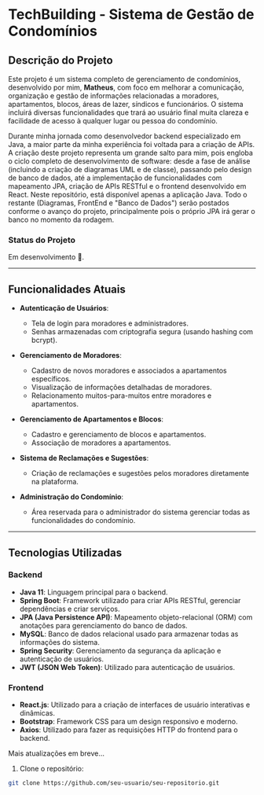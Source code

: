 # TechBuilding - Sistema de Gestão de Condomínios

## Descrição do Projeto

Este projeto é um sistema completo de gerenciamento de condomínios, desenvolvido por mim, **Matheus**, com foco em melhorar a comunicação, organização e gestão de informações relacionadas a moradores, apartamentos, blocos, áreas de lazer, síndicos e funcionários. O sistema incluirá diversas funcionalidades que trará ao usuário final muita clareza e facilidade de acesso à qualquer lugar ou pessoa do condomínio.

Durante minha jornada como desenvolvedor backend especializado em Java, a maior parte da minha experiência foi voltada para a criação de APIs. A criação deste projeto representa um grande salto para mim, pois engloba o ciclo completo de desenvolvimento de software: desde a fase de análise (incluindo a criação de diagramas UML e de classe), passando pelo design de banco de dados, até a implementação de funcionalidades com mapeamento JPA, criação de APIs RESTful e o frontend desenvolvido em React. Neste repositório, está disponível apenas a aplicação Java. Todo o restante (Diagramas, FrontEnd e "Banco de Dados") serão postados conforme o avanço do projeto, principalmente pois o próprio JPA irá gerar o banco no momento da rodagem.

### Status do Projeto

Em desenvolvimento 🚧. 

---

## Funcionalidades Atuais

- **Autenticação de Usuários**:
  - Tela de login para moradores e administradores.
  - Senhas armazenadas com criptografia segura (usando hashing com bcrypt).

- **Gerenciamento de Moradores**:
  - Cadastro de novos moradores e associados a apartamentos específicos.
  - Visualização de informações detalhadas de moradores.
  - Relacionamento muitos-para-muitos entre moradores e apartamentos.

- **Gerenciamento de Apartamentos e Blocos**:
  - Cadastro e gerenciamento de blocos e apartamentos.
  - Associação de moradores a apartamentos.

- **Sistema de Reclamações e Sugestões**:
  - Criação de reclamações e sugestões pelos moradores diretamente na plataforma.

- **Administração do Condomínio**:
  - Área reservada para o administrador do sistema gerenciar todas as funcionalidades do condomínio.

---

## Tecnologias Utilizadas

### Backend
- **Java 11**: Linguagem principal para o backend.
- **Spring Boot**: Framework utilizado para criar APIs RESTful, gerenciar dependências e criar serviços.
- **JPA (Java Persistence API)**: Mapeamento objeto-relacional (ORM) com anotações para gerenciamento do banco de dados.
- **MySQL**: Banco de dados relacional usado para armazenar todas as informações do sistema.
- **Spring Security**: Gerenciamento da segurança da aplicação e autenticação de usuários.
- **JWT (JSON Web Token)**: Utilizado para autenticação de usuários.

### Frontend
- **React.js**: Utilizado para a criação de interfaces de usuário interativas e dinâmicas.
- **Bootstrap**: Framework CSS para um design responsivo e moderno.
- **Axios**: Utilizado para fazer as requisições HTTP do frontend para o backend.

Mais atualizações em breve...

1. Clone o repositório:

```bash
git clone https://github.com/seu-usuario/seu-repositorio.git

